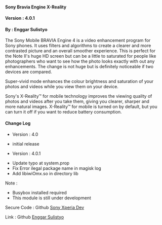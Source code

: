#### Sony Bravia Engine X-Reality
#### Version : 4.0.1
#### By : Enggar Sulistyo

The Sony Mobile BRAVIA Engine 4 is a video enhancement program for Sony phones. It uses filters and algorithms to create a clearer and more contrasted picture and an overall smoother experience.
This is perfect for the Note II's huge HD screen but can be a little to saturated for people like photographers who want to see how the photo looks exactly with out any enhancements.
The change is not huge but is definitely noticeable if two devices are compared. 

Super-vivid mode enhances the colour brightness and saturation of your photos and videos while you view them on your device.

Sony's X-Reality™ for mobile technology improves the viewing quality of photos and videos after you take them, giving you clearer, sharper and more natural images. X-Reality™ for mobile is turned on by default, but you can turn it off if you want to reduce battery consumption. 

#### Change Log

* Version : 4.0

- initial release


* Version : 4.0.1

- Update typo at system.prop
- Fix Error ilegal package name in magisk log
- Add libiwiOmx.so in directory lib


Note :
- Busybox installed required
- This module is still under development


Secure Code : Github [Sony Xperia Dev](https://github.com/sonyxperiadev)

Link        : Github [Enggar Sulistyo](https://github.com/enggarsulistyo/BraviaEngine)
